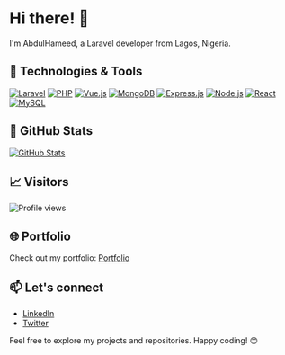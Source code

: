 # Hi there! 👋

I'm AbdulHameed, a Laravel developer from Lagos, Nigeria.

## 🔧 Technologies & Tools

[![Laravel](https://img.shields.io/badge/-Laravel-FF2D20?style=flat-square&logo=laravel&logoColor=white)](https://laravel.com/)
[![PHP](https://img.shields.io/badge/-PHP-777BB4?style=flat-square&logo=php&logoColor=white)](https://www.php.net/)
[![Vue.js](https://img.shields.io/badge/-Vue.js-4FC08D?style=flat-square&logo=vue.js&logoColor=white)](https://vuejs.org/)
[![MongoDB](https://img.shields.io/badge/-MongoDB-47A248?style=flat-square&logo=mongodb&logoColor=white)](https://www.mongodb.com/)
[![Express.js](https://img.shields.io/badge/-Express.js-000000?style=flat-square&logo=express&logoColor=white)](https://expressjs.com/)
[![Node.js](https://img.shields.io/badge/-Node.js-339933?style=flat-square&logo=node.js&logoColor=white)](https://nodejs.org/)
[![React](https://img.shields.io/badge/-React-61DAFB?style=flat-square&logo=react&logoColor=black)](https://reactjs.org/)
[![MySQL](https://img.shields.io/badge/-MySQL-4479A1?style=flat-square&logo=mysql&logoColor=white)](https://www.mysql.com/)

## 🚀 GitHub Stats

[![GitHub Stats](https://github-readme-stats.vercel.app/api?username=youngyusuff6&show_icons=true&count_private=true&hide=issues,prs&theme=radical)](https://github.com/anuraghazra/github-readme-stats)

## 📈 Visitors

![Profile views](https://komarev.com/ghpvc/?username=youngyusuff6&color=green)

## 🌐 Portfolio

Check out my portfolio: [Portfolio](https://youngyusuff6.netlify.app)

## 📫 Let's connect

- [LinkedIn](https://www.linkedin.com/in/youngyusuff6/)
- [Twitter](https://twitter.com/youngyusuff6)

Feel free to explore my projects and repositories. Happy coding! 😊
